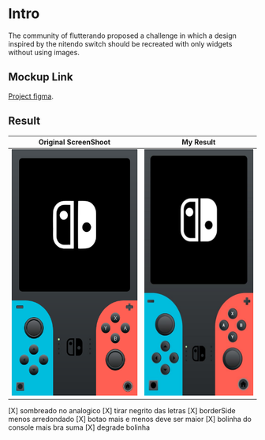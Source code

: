 # Intro

The community of flutterando proposed a challenge in which a design inspired by the nitendo switch should be recreated with only widgets without using images.

## Mockup Link

[Project figma](https://www.figma.com/file/EVeqd5Nlgr3MNE2JyespMj/NintendoSwt-Flutterando?node-id=2%3A102).


## Result

| Original ScreenShoot  |  My Result  |
| ------------------- | ------------------- |
|  <img src="/assets/mockup.png" height="500"> | <img src="/assets/flutterNitendo.jpeg" height="500"> |

[X] sombreado no analogico
[X] tirar negrito das letras
[X] borderSide menos arredondado
[X] botao mais e menos deve ser maior
[X] bolinha do console mais bra suma
[X] degrade bolinha


